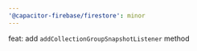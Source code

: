 ```yaml
---
'@capacitor-firebase/firestore': minor
---
```


feat: add `addCollectionGroupSnapshotListener` method
